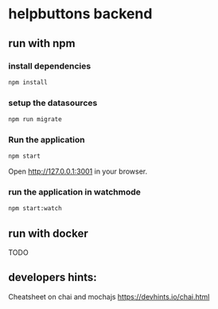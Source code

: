 # helpbuttons backend


## run with npm
### install dependencies

```sh
npm install
```
### setup the datasources

```sh
npm run migrate
```

### Run the application
```sh
npm start
```

Open http://127.0.0.1:3001 in your browser.

### run the application in watchmode
```sh
npm start:watch
```

## run with docker
 TODO

## developers hints:

Cheatsheet on chai and mochajs 
 https://devhints.io/chai.html
